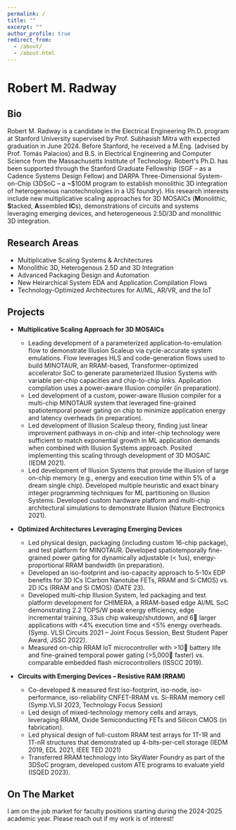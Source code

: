 ```yaml
---
permalink: /
title: ""
excerpt: ""
author_profile: true
redirect_from: 
  - /about/
  - /about.html
---
```


# Robert M. Radway

Bio
------------
Robert M. Radway is a candidate in the Electrical Engineering Ph.D. program at Stanford University supervised by Prof. Subhasish Mitra with expected graduation in June 2024. Before Stanford, he received a M.Eng. (advised by Prof. Tomás Palacios) and B.S. in Electrical Engineering and Computer Science from the Massachusetts Institute of Technology. Robert's Ph.D. has been supported through the Stanford Graduate Fellowship (SGF – as a Cadence Systems Design Fellow) and DARPA Three-Dimensional System-on-Chip (3DSoC – a ~$100M program to establish monolithic 3D integration of heterogeneous nanotechnologies in a US foundry). His research interests include new multiplicative scaling approaches for 3D MOSAICs (**M**onolithic, **S**tacked, **A**ssembled **IC**s), demonstrations of circuits and systems leveraging emerging devices, and heterogeneous 2.5D/3D and monolithic 3D integration. 


Research Areas
--------------

* Multiplicative Scaling Systems & Architectures
* Monolithic 3D, Heterogenous 2.5D and 3D Integration 
* Advanced Packaging Design and Automation
* New Heirarchical System EDA and Application Compilation Flows
* Technology-Optimized Architectures for AI/ML, AR/VR, and the IoT
  
Projects
--------
* **Multiplicative Scaling Approach for 3D MOSAICs**
  * Leading development of a parameterized application-to-emulation flow to demonstrate Illusion Scaleup via cycle-accurate system emulations. Flow leverages HLS and code-generation flows used to build MINOTAUR, an RRAM-based, Transformer-optimized accelerator SoC to generate parameterized Illusion Systems with variable per-chip capacities and chip-to-chip links. Application compilation uses a power-aware Illusion compiler (in preparation).
  * Led development of a custom, power-aware Illusion compiler for a multi-chip MINOTAUR system that leveraged fine-grained spatiotemporal power gating on chip to minimize application energy and latency overheads (in preparation).
  * Led development of Illusion Scaleup theory, finding just linear improvement pathways in on-chip and inter-chip technology were sufficient to match exponential growth in ML application demands when combined with Illusion Systems approach. Posited implementing this scaling through development of 3D MOSAIC (IEDM 2021).
  * Led development of Illusion Systems that provide the illusion of large on-chip memory (e.g., energy and execution time within 5% of a dream single chip). Developed multiple heuristic and exact binary integer programming techniques for ML partitioning on Illusion Systems. Developed custom hardware platform and multi-chip architectural simulations to demonstrate Illusion (Nature Electronics 2021). 

* **Optimized Architectures Leveraging Emerging Devices** 
  * Led physical design, packaging (including custom 16-chip package), and test platform for MINOTAUR. Developed spatiotemporally fine-grained power gating for dynamically adjustable (< 1us), energy-proportional RRAM bandwidth (in preparation).
  * Developed an iso-footprint and iso-capacity approach to 5-10x EDP benefits for 3D ICs (Carbon Nanotube FETs, RRAM and Si CMOS) vs. 2D ICs (RRAM and Si CMOS) (DATE 23).
  * Developed multi-chip Illusion System, led packaging and test platform development for CHIMERA, a RRAM-based edge AI/ML SoC demonstrating 2.2 TOPS/W peak energy efficiency, edge incremental training, 33us chip wakeup/shutdown, and 6 larger applications with <4% execution time and <5% energy overheads. (Symp. VLSI Circuits 2021 – Joint Focus Session, Best Student Paper Award, JSSC 2022). 
  * Measured on-chip RRAM IoT microcontroller with >10 battery life and fine-grained temporal power gating (>5,000 faster) vs. comparable embedded flash microcontrollers (ISSCC 2019).

* **Circuits with Emerging Devices – Resistive RAM (RRAM)**
  * Co-developed & measured first iso-footprint, iso-node, iso-performance, iso-reliability CNFET-RRAM vs. Si-RRAM memory cell (Symp.VLSI 2023, Technology Focus Session)
  * Led design of mixed-technology memory cells and arrays, leveraging RRAM, Oxide Semiconducting FETs and Silicon CMOS (in fabrication).
  * Led physical design of full-custom RRAM test arrays for 1T-1R and 1T-nR structures that demonstrated up 4-bits-per-cell storage (IEDM 2019, EDL 2021, IEEE TED 2021)
  * Transferred RRAM technology into SkyWater Foundry as part of the 3DSoC program, developed custom ATE programs to evaluate yield (ISQED 2023).




 
On The Market
-------------
I am on the job market for faculty positions starting during the 2024-2025 academic year. Please reach out if my work is of interest!
 



